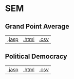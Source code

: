 #  SEM 



## Grand Point Average 
|  |  |  |
|---|---|---|
|[.jasp](https://github.com/jasp-stats/jasp-data-library/raw/main/Grand%20Point%20Average/Grand%20Point%20Average.jasp) | [.html](https://htmlpreview.github.io/?https://github.com/jasp-stats/jasp-data-library/blob/main/Grand%20Point%20Average/Grand_Point_Average.html) | [.csv](https://raw.githubusercontent.com/jasp-stats/jasp-data-library/main/Grand%20Point%20Average/Grand%20Point%20Average.csv)|

## Political Democracy 
|  |  |  |
|---|---|---|
|[.jasp](https://github.com/jasp-stats/jasp-data-library/raw/main/Political%20Democracy/Political%20Democracy.jasp) | [.html](https://htmlpreview.github.io/?https://github.com/jasp-stats/jasp-data-library/blob/main/Political%20Democracy/Political_Democracy.html) | [.csv](https://raw.githubusercontent.com/jasp-stats/jasp-data-library/main/Political%20Democracy/Political%20Democracy.csv)|